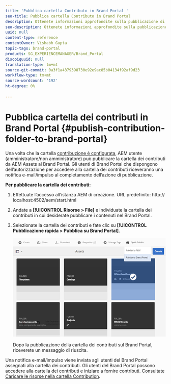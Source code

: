 ```yaml
---
title: 'Pubblica cartella Contributo in Brand Portal '
seo-title: Pubblica cartella Contributo in Brand Portal
description: Ottenete informazioni approfondite sulla pubblicazione di una cartella di contributi da  AEM Assets a Brand Portal in Brand Portal 6.4.5.
seo-description: Ottenete informazioni approfondite sulla pubblicazione di una cartella di contributi da  AEM Assets a Brand Portal in Brand Portal 6.4.5.
uuid: null
content-type: reference
contentOwner: Vishabh Gupta
topic-tags: brand-portal
products: SG_EXPERIENCEMANAGER/Brand_Portal
discoiquuid: null
translation-type: tm+mt
source-git-commit: 0a3f1a4379398730e92e9ac85b04134f92af9d23
workflow-type: tm+mt
source-wordcount: '192'
ht-degree: 0%

---
```



# Pubblica cartella dei contributi in Brand Portal {#publish-contribution-folder-to-brand-portal}

Una volta che la cartella [contribuzione è configurata](brand-portal-configure-contribution-folder-properties.md), AEM utente (amministratore/non amministratore) può pubblicare la cartella dei contributi da  AEM Assets al Brand Portal. Gli utenti di Brand Portal che dispongono dell’autorizzazione per accedere alla cartella dei contributi riceveranno una notifica e-mail/impulso al completamento dell’azione di pubblicazione.


**Per pubblicare la cartella dei contributi:**

1. Effettuate l’accesso all’istanza AEM di creazione.
URL predefinito: http:// localhost:4502/aem/start.html
1. Andate a **[!UICONTROL Risorse > File]** e individuate la cartella dei contributi in cui desiderate pubblicare i contenuti nel Brand Portal.
1. Selezionate la cartella dei contributi e fate clic su **[!UICONTROL Pubblicazione rapida > Pubblica su Brand Portal]**.

   ![](assets/publish-contribution-folder-to-bp.png)

   Dopo la pubblicazione della cartella dei contributi sul Brand Portal, riceverete un messaggio di riuscita.

Una notifica e-mail/impulso viene inviata agli utenti del Brand Portal assegnati alla cartella dei contributi. Gli utenti del Brand Portal possono accedere alla cartella dei contributi e iniziare a fornire contributi. Consultate [Caricare le risorse nella cartella Contribution](brand-portal-upload-assets-to-contribution-folder.md).